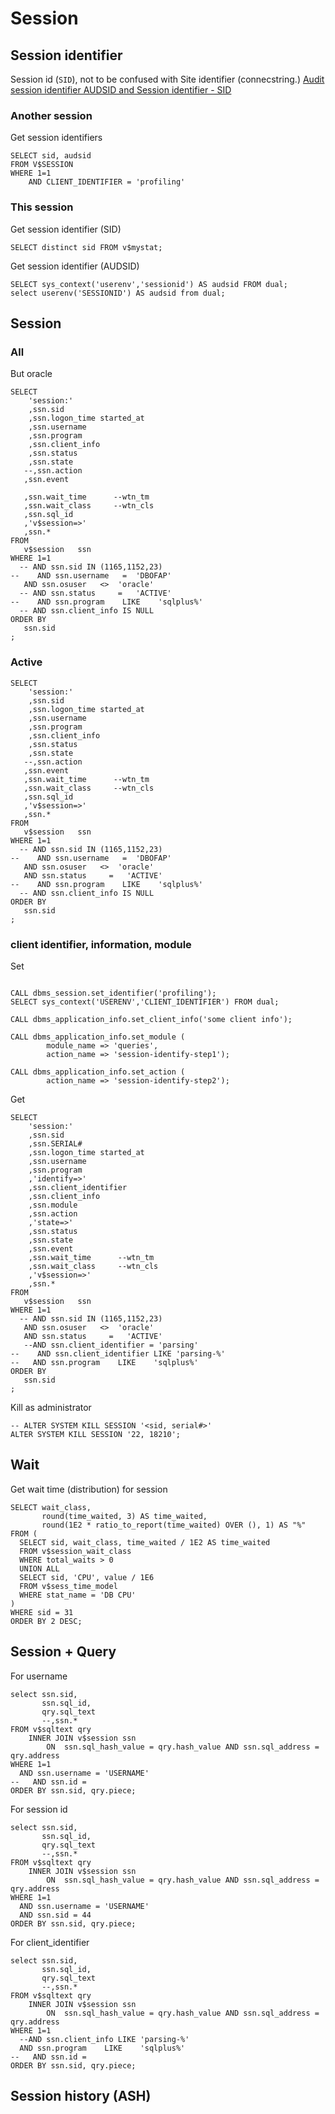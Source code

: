 # Session

## Session identifier

Session id (`SID`), not to be confused with Site identifier (connecstring.)
[Audit session identifier AUDSID and Session identifier - SID](https://mwidlake.wordpress.com/2010/06/17/what-is-audsid/)

### Another session

Get session identifiers
```oracle
SELECT sid, audsid
FROM V$SESSION
WHERE 1=1
    AND CLIENT_IDENTIFIER = 'profiling'
```

### This session

Get session identifier (SID)
```oracle
SELECT distinct sid FROM v$mystat;
```

Get session identifier (AUDSID)
```oracle
SELECT sys_context('userenv','sessionid') AS audsid FROM dual;
select userenv('SESSIONID') AS audsid from dual;
```

## Session

### All 

But oracle
```oracle
SELECT 
    'session:'
    ,ssn.sid
    ,ssn.logon_time started_at
    ,ssn.username
    ,ssn.program
    ,ssn.client_info
    ,ssn.status   
    ,ssn.state       
   --,ssn.action        
   ,ssn.event

   ,ssn.wait_time      --wtn_tm
   ,ssn.wait_class     --wtn_cls
   ,ssn.sql_id
   ,'v$session=>'
   ,ssn.*
FROM 
   v$session   ssn
WHERE 1=1
  -- AND ssn.sid IN (1165,1152,23)
--    AND ssn.username   =  'DBOFAP'
   AND ssn.osuser   <>  'oracle'
  -- AND ssn.status     =   'ACTIVE'
--    AND ssn.program    LIKE    'sqlplus%'
  -- AND ssn.client_info IS NULL
ORDER BY
   ssn.sid
;
```

### Active
```oracle
SELECT 
    'session:'
    ,ssn.sid
    ,ssn.logon_time started_at
    ,ssn.username
    ,ssn.program
    ,ssn.client_info
    ,ssn.status   
    ,ssn.state       
   --,ssn.action        
   ,ssn.event
   ,ssn.wait_time      --wtn_tm
   ,ssn.wait_class     --wtn_cls
   ,ssn.sql_id
   ,'v$session=>'
   ,ssn.*
FROM 
   v$session   ssn
WHERE 1=1
  -- AND ssn.sid IN (1165,1152,23)
--    AND ssn.username   =  'DBOFAP'
   AND ssn.osuser   <>  'oracle'
   AND ssn.status     =   'ACTIVE'
--    AND ssn.program    LIKE    'sqlplus%'
  -- AND ssn.client_info IS NULL
ORDER BY
   ssn.sid
;
```

### client identifier, information, module

Set
```oracle

CALL dbms_session.set_identifier('profiling');
SELECT sys_context('USERENV','CLIENT_IDENTIFIER') FROM dual;

CALL dbms_application_info.set_client_info('some client info');

CALL dbms_application_info.set_module (
        module_name => 'queries', 
        action_name => 'session-identify-step1');

CALL dbms_application_info.set_action (
        action_name => 'session-identify-step2'); 
```

Get
```oracle
SELECT 
    'session:'
    ,ssn.sid
    ,ssn.SERIAL#
    ,ssn.logon_time started_at
    ,ssn.username
    ,ssn.program
    ,'identify=>'
    ,ssn.client_identifier
    ,ssn.client_info
    ,ssn.module
    ,ssn.action
    ,'state=>'
    ,ssn.status   
    ,ssn.state       
    ,ssn.event
    ,ssn.wait_time      --wtn_tm
    ,ssn.wait_class     --wtn_cls
    ,'v$session=>'
    ,ssn.*
FROM 
   v$session   ssn
WHERE 1=1
  -- AND ssn.sid IN (1165,1152,23)
   AND ssn.osuser   <>  'oracle'
   AND ssn.status     =   'ACTIVE'
   --AND ssn.client_identifier = 'parsing'
--    AND ssn.client_identifier LIKE 'parsing-%'
--   AND ssn.program    LIKE    'sqlplus%'
ORDER BY
   ssn.sid
;
```
Kill as administrator
```oracle
-- ALTER SYSTEM KILL SESSION '<sid, serial#>'
ALTER SYSTEM KILL SESSION '22, 18210';
```

## Wait

Get wait time (distribution) for session
```oracle
SELECT wait_class,
       round(time_waited, 3) AS time_waited,
       round(1E2 * ratio_to_report(time_waited) OVER (), 1) AS "%"
FROM (
  SELECT sid, wait_class, time_waited / 1E2 AS time_waited
  FROM v$session_wait_class
  WHERE total_waits > 0
  UNION ALL
  SELECT sid, 'CPU', value / 1E6
  FROM v$sess_time_model
  WHERE stat_name = 'DB CPU'
)
WHERE sid = 31
ORDER BY 2 DESC;
```


## Session + Query


For username
```oracle
select ssn.sid,
       ssn.sql_id,
       qry.sql_text
       --,ssn.*
FROM v$sqltext qry
    INNER JOIN v$session ssn 
        ON  ssn.sql_hash_value = qry.hash_value AND ssn.sql_address = qry.address
WHERE 1=1
  AND ssn.username = 'USERNAME'
--   AND ssn.id = 
ORDER BY ssn.sid, qry.piece;
```

For session id
```oracle
select ssn.sid,
       ssn.sql_id,
       qry.sql_text
       --,ssn.*
FROM v$sqltext qry
    INNER JOIN v$session ssn 
        ON  ssn.sql_hash_value = qry.hash_value AND ssn.sql_address = qry.address
WHERE 1=1
  AND ssn.username = 'USERNAME'
  AND ssn.sid = 44 
ORDER BY ssn.sid, qry.piece;
```

For client_identifier
```oracle
select ssn.sid,
       ssn.sql_id,
       qry.sql_text
       --,ssn.*
FROM v$sqltext qry
    INNER JOIN v$session ssn 
        ON  ssn.sql_hash_value = qry.hash_value AND ssn.sql_address = qry.address
WHERE 1=1
  --AND ssn.client_info LIKE 'parsing-%'
  AND ssn.program    LIKE    'sqlplus%'
--   AND ssn.id = 
ORDER BY ssn.sid, qry.piece;
```

## Session history (ASH)